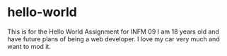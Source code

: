 # hello-world
This is for the Hello World Assignment for INFM 09
I am 18 years old and have future plans of being a web developer. I love my car very much and want to mod it.
